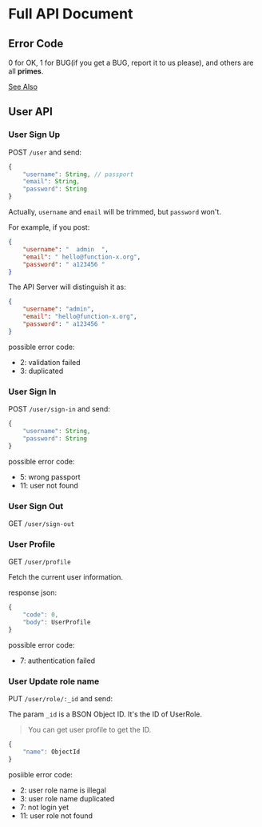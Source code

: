 # Full API Document
## Error Code

0 for OK, 1 for BUG(if you get a BUG, report it to us please), and others are all **primes**.

[See Also](../errors/index.js)

## User API
### User Sign Up
POST `/user` and send:

```js
{
    "username": String, // passport
    "email": String,
    "password": String
}
```
Actually, `username` and `email` will be trimmed, but `password` won't.

For example, if you post:

```json
{
    "username": "  admin  ",
    "email": " hello@function-x.org",
    "password": " a123456 "
}
```

The API Server will distinguish it as:

```json
{
    "username": "admin",
    "email": "hello@function-x.org",
    "password": " a123456 "
}
```

possible error code:

+ 2: validation failed
+ 3: duplicated

### User Sign In
POST `/user/sign-in` and send:

```js
{
    "username": String,
    "password": String
}
```

possible error code:

+ 5: wrong passport
+ 11: user not found

### User Sign Out
GET `/user/sign-out`

### User Profile
GET `/user/profile`

Fetch the current user information.

response json:

```js
{
    "code": 0,
    "body": UserProfile
}
```

possible error code:

+ 7: authentication failed

### User Update role name
PUT `/user/role/:_id` and send:

The param `_id` is a BSON Object ID. It's the ID of UserRole.

> You can get user profile to get the ID.

```js
{
    "name": ObjectId
}
```

posiible error code:

+ 2: user role name is illegal
+ 3: user role name duplicated
+ 7: not login yet
+ 11: user role not found